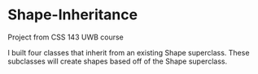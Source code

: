 # Shape-Inheritance
Project from CSS 143 UWB course

I built four classes that inherit from an existing Shape superclass. These subclasses will create shapes based off of the Shape superclass. 
